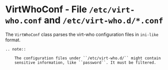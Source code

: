 VirtWhoConf - File ``/etc/virt-who.conf`` and ``/etc/virt-who.d/*.conf``
========================================================================

The ``VirtWhoConf`` class parses the virt-who configuration files in `ini-like`
format.

    .. note::

        The configuration files under ``/etc/virt-who.d/`` might contain
        sensitive information, like ``password``. It must be filtered.